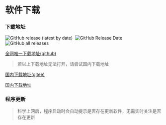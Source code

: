 # 软件下载

### 下载地址


<p align="left">
    <a href="https://github.com/xisuo67/XHS-Spider/releases/latest" style="text-decoration:none;margin-right: 4px;">
       <img alt="GitHub release (latest by date)" src="https://img.shields.io/github/v/release/xisuo67/XHS-Spider">
    </a>
    <a href="https://github.com/xisuo67/XHS-Spider/releases/latest" style="text-decoration:none;margin-right: 4px;">
       <img alt="GitHub Release Date" src="https://img.shields.io/github/release-date/xisuo67/XHS-Spider">
    </a>
    <a href="https://github.com/xisuo67/XHS-Spider/releases" style="text-decoration:none;margin-right: 4px;">
       <img alt="GitHub all releases" src="https://img.shields.io/github/downloads/xisuo67/XHS-Spider/total">
    </a>
</p>

[全网唯一下载地址(github)](https://github.com/xisuo67/XHS-Spider/releases)

> 若以上下载地址无法打开，请尝试国内下载地址


[国内下载地址(gitee)](https://gitee.com/chuyia/XHS-Spider/releases)

[国内下载地址](http://yfloves.cn:8000/updates/XHS.Spider.zip)

### 程序更新

> 科学上网后，程序启动时会自动提示是否存在更新软件，无需实时关注是否存在更新


